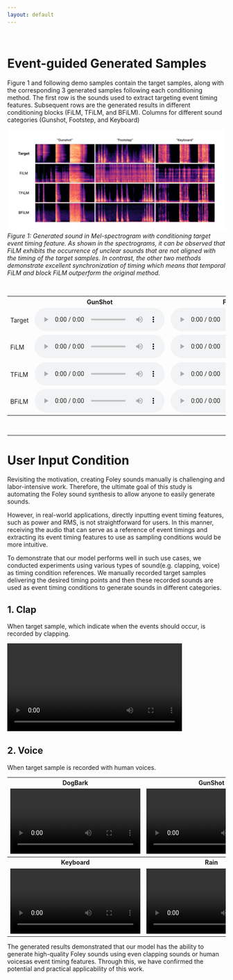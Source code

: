 ```yaml
---
layout: default
---
```


<br>

# Event-guided Generated Samples

Figure 1 and following demo samples contain the target samples, along with the corresponding 3 generated samples following each conditioning method. The first row is the sounds used to extract targeting event timing features. Subsequent rows are the generated results in different conditioning blocks (FiLM, TFiLM, and BFiLM). Columns for different sound categories (Gunshot, Footstep, and Keyboard)

<p>
    <img src="public/images/event-guided_samples.png" alt>
    <em text-align="center">Figure 1: Generated sound in Mel-spectrogram with conditioning target event timing feature. As shown in the spectrograms, it can be observed that FiLM exhibits the occurrence of unclear sounds that are not aligned with the timing of the target samples. In contrast, the other two methods demonstrate excellent synchronization of timing which means that temporal FiLM and block FiLM outperform the original method.</em>
</p>

<br>

<table>
    <tr>
        <th></th>
        <th>GunShot</th>
        <th>Footstep</th>
        <th>Keyboard</th>
    </tr>
    <tr>
        <td>Target</td>
        <td><audio src="public/audios/GunShot_074.wav" controls></audio></td>
        <td><audio src="public/audios/Footstep_094.wav" controls></audio></td>
        <td><audio src="public/audios/Keyboard_070.wav" controls></audio></td>
    </tr>
    <tr>
        <td>FiLM</td>
        <td><audio src="public/audios/GunShot_074_Film.wav" controls></audio></td>
        <td><audio src="public/audios/Footstep_094_Film.wav" controls></audio></td>
        <td><audio src="public/audios/Keyboard_070_Film.wav" controls></audio></td>
    </tr>
    <tr>
        <td>TFiLM</td>
        <td><audio src="public/audios/GunShot_074_TFilm.wav" controls></audio></td>
        <td><audio src="public/audios/Footstep_094_TFilm.wav" controls></audio></td>
        <td><audio src="public/audios/Keyboard_070_TFilm.wav" controls></audio></td>
    </tr>
    <tr>
        <td>BFiLM</td>
        <td><audio src="public/audios/GunShot_074_BFilm.wav" controls></audio></td>
        <td><audio src="public/audios/Footstep_094_BFilm.wav" controls></audio></td>
        <td><audio src="public/audios/Keyboard_070_BFilm.wav" controls></audio></td>
    </tr>
</table>

<br>

---

# User Input Condition

Revisiting the motivation, creating Foley sounds manually is challenging and labor-intensive work. Therefore, the ultimate goal of this study is automating the Foley sound synthesis to allow anyone to easily generate sounds. 

However, in real-world applications, directly inputting event timing features, such as power and RMS, is not straightforward for users. In this manner, receiving the audio that can serve as a reference of event timings and extracting its event timing features to use as sampling conditions would be more intuitive. 

To demonstrate that our model performs well in such use cases, we conducted experiments using various types of sound(e.g. clapping, voice) as timing condition references. We manually recorded target samples delivering the desired timing points and then these recorded sounds are used as event timing conditions to generate sounds in different categories.

## 1. Clap

When target sample, which indicate when the events should occur, is recorded by clapping.

<video width="80%" controls>
  <source src="public/videos/demo.mp4" type="video/mp4">
  Your browser does not support the video tag.
</video>

## 2. Voice

When target sample is recorded with human voices.

<table>
    <tr>
        <th>DogBark</th>
        <th>GunShot</th>
        <th>MovingMotorVehicle</th>
    </tr>
    <tr>
        <td><video class="small_video" controls><source src="public/videos/dogbark.mp4" type="video/mp4"></video></td>
        <td><video class="small_video" controls><source src="public/videos/gunshot.mp4" type="video/mp4"></video></td>
        <td><video class="small_video" controls><source src="public/videos/movingmotorvehicle.mp4" type="video/mp4"></video></td>
    </tr>
    <tr>
        <th>Keyboard</th>
        <th>Rain</th>
        <th>Footstep</th>
    </tr>
    <tr>
        <td><video class="small_video" controls><source src="public/videos/keyboard.mp4" type="video/mp4"></video></td>
        <td><video class="small_video" controls><source src="public/videos/rain.mp4" type="video/mp4"></video></td>
        <td><video class="small_video" controls><source src="public/videos/footstep.mp4" type="video/mp4"></video></td>
    </tr>
</table>


The generated results demonstrated that our model has the ability to generate high-quality Foley sounds using even clapping sounds or human voicesas event timing features. Through this, we have confirmed the potential and practical applicability of this work.
